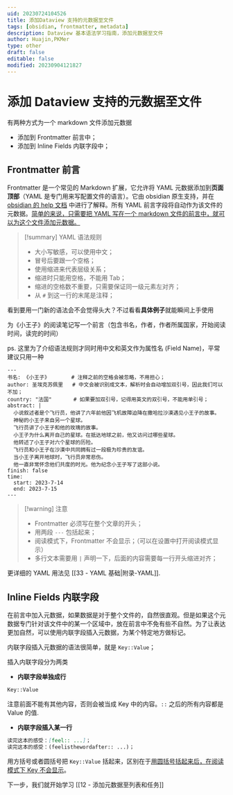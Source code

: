 ```yaml
---
uid: 20230724104526
title: 添加Dataview 支持的元数据至文件
tags: [obsidian, frontmatter, metadata]
description: Dataview 基本语法学习指南，添加元数据至文件
author: Huajin,PKMer
type: other
draft: false
editable: false
modified: 20230904121827
---
```


# 添加 Dataview 支持的元数据至文件

有两种方式为一个 markdown 文件添加元数据

- 添加到 Frontmatter 前言中；
- 添加到 Inline Fields 内联字段中；

## Frontmatter 前言

Frontmatter 是一个常见的 Markdown 扩展，它允许将 YAML 元数据添加到**页面顶部**（YAML 是专门用来写配置文件的语言）。它由 obsidian 原生支持，并在 [obsidian 的 help 文档](https://help.obsidian.md/Advanced+topics/YAML+front+matter) 中进行了解释。所有 YAML 前言字段将自动作为该文件的元数据。<u>简单的来说，只需要把 YAML 写在一个 markdown 文件的前言中，就可以为这个文件添加元数据。</u>

> [!summary] YAML 语法规则
> - 大小写敏感，可以使用中文；
> - 冒号后要跟一个空格；
> - 使用缩进来代表层级关系；
> - 缩进时只能用空格，不能用 Tab；
> - 缩进的空格数不重要，只需要保证同一级元素左对齐；
> - 从 `#` 到这一行的末尾是注释；

看到要用一门新的语法会不会觉得头大？不过看看**具体例子**就能瞬间上手使用

为《小王子》的阅读笔记写一个前言（包含书名，作者，作者所属国家，开始阅读时间，读完的时间）

ps. 这里为了介绍语法规则才同时用中文和英文作为属性名 (Field Name)，平常建议只用一种

`````示例代码
---
书名: 《小王子》       # 注释之前的空格会被忽略，不用担心；
author: 圣埃克苏佩里   # 中文会被识别成文本，解析时会自动增加双引号，因此我们可以不加；
country: "法国"       # 如果要加双引号，记得用英文的双引号，不能用单引号；
abstract: |
  小说叙述者是个飞行员，他讲了六年前他因飞机故障迫降在撒哈拉沙漠遇见小王子的故事。
  神秘的小王子来自另一个星球。
  飞行员讲了小王子和他的玫瑰的故事。
  小王子为什么离开自己的星球。在抵达地球之前，他又访问过哪些星球。
  他转述了小王子对六个星球的历险。
  飞行员和小王子在沙漠中共同拥有过一段极为珍贵的友谊。
  当小王子离开地球时，飞行员非常悲伤。
  他一直非常怀念他们共度的时光。他为纪念小王子写了这部小说。
finish: false
time:
  start: 2023-7-14
  end: 2023-7-15
---
`````

> [!warning] 注意
> - Frontmatter 必须写在整个文章的开头；
> - 用两段 `---` 包括起来；
> - 阅读模式下，Frontmatter 不会显示；（可以在设置中打开阅读模式显示）
> - 多行文本需要用 `|` 声明一下，后面的内容需要每一行开头缩进对齐；

更详细的 YAML 用法见 [[33 - YAML 基础|附录-YAML]].

## Inline Fields 内联字段

在前言中加入元数据，如果数据是对于整个文件的，自然很直观。但是如果这个元数据专门针对该文件中的某一个区域中，放在前言中不免有些不自然。为了让表达更加自然，可以使用内联字段插入元数据，为某个特定地方做标记。

内联字段插入元数据的语法很简单，就是 `Key::Value`；

插入内联字段分为两类

- **内联字段单独成行**

```md
Key::Value
```

注意前面不能有其他内容，否则会被当成 Key 中的内容。`::` 之后的所有内容都是 Value 的值.

- **内联字段插入某一行**

```md
读完这本的感受：[feel:: ...]；
读完这本的感受：(feelisthewordafter:: ...)；
```

用方括号或者圆括号把 `Key::Value` 括起来，区别在于<u>用圆括号括起来后，在阅读模式下 Key 不会显示</u>。

下一步，我们就开始学习 [[12 - 添加元数据至列表和任务]]